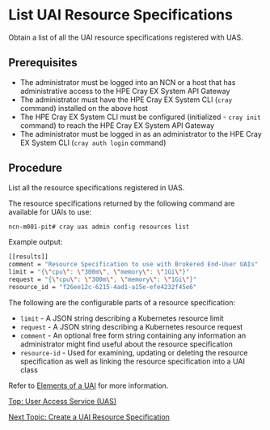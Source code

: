 # List UAI Resource Specifications

Obtain a list of all the UAI resource specifications registered with UAS.

## Prerequisites

* The administrator must be logged into an NCN or a host that has administrative access to the HPE Cray EX System API Gateway
* The administrator must have the HPE Cray EX System CLI (`cray` command) installed on the above host
* The HPE Cray EX System CLI must be configured (initialized - `cray init` command) to reach the HPE Cray EX System API Gateway
* The administrator must be logged in as an administrator to the HPE Cray EX System CLI (`cray auth login` command)

## Procedure

List all the resource specifications registered in UAS.

The resource specifications returned by the following command are available for UAIs to use:

```bash
ncn-m001-pit# cray uas admin config resources list
```

Example output:

```bash
[[results]]
comment = "Resource Specification to use with Brokered End-User UAIs"
limit = "{\"cpu\": \"300m\", \"memory\": \"1Gi\"}"
request = "{\"cpu\": \"300m\", \"memory\": \"1Gi\"}"
resource_id = "f26ee12c-6215-4ad1-a15e-efe4232f45e6"
```

The following are the configurable parts of a resource specification:

* `limit` - A JSON string describing a Kubernetes resource limit
* `request` - A JSON string describing a Kubernetes resource request
* `comment` - An optional free form string containing any information an administrator might find useful about the resource specification
* `resource-id` - Used for examining, updating or deleting the resource specification as well as linking the resource specification into a UAI class

Refer to [Elements of a UAI](Elements_of_a_UAI.md) for more information.

[Top: User Access Service (UAS)](index.md)

[Next Topic: Create a UAI Resource Specification](Create_a_UAI_Resource_Specification.md)
